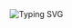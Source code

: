 <!-- Profile Banner -->
<div align="center">
  <img src="https://readme-typing-svg.demolab.com?font=Fira+Code&size=26&pause=1000&color=00C4FF&center=true&vCenter=true&width=600&lines=Hello!+I'm+Sarvar!;It+is+my+project!!!;And+you+can't+do+that!+ha+ha+ha" alt="Typing SVG" />
</div>
